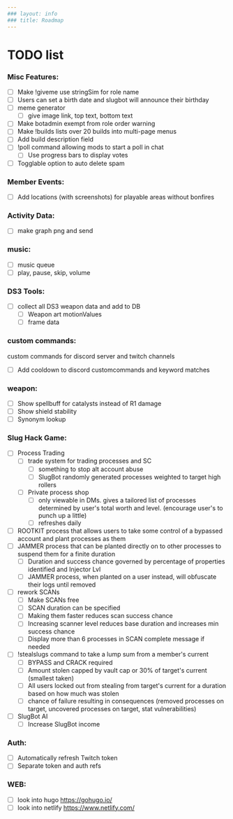 ```yaml
---
### layout: info
### title: Roadmap
---
```

# TODO list
### Misc Features:
  - [ ] Make !giveme use stringSim for role name
  - [ ] Users can set a birth date and slugbot will announce their birthday
  - [ ] meme generator
    - [ ] give image link, top text, bottom text
  - [ ] Make botadmin exempt from role order warning
  - [ ] Make !builds lists over 20 builds into multi-page menus
  - [ ] Add build description field
  - [ ] !poll command allowing mods to start a poll in chat
    - [ ] Use progress bars to display votes
  - [ ] Togglable option to auto delete spam

### Member Events:
  - [ ] Add locations (with screenshots) for playable areas without bonfires

### Activity Data:
  - [ ] make graph png and send

### music:
  - [ ] music queue
  - [ ] play, pause, skip, volume

### DS3 Tools:
  - [ ] collect all DS3 weapon data and add to DB
    - [ ] Weapon art motionValues
    - [ ] frame data

### custom commands:
  custom commands for discord server and twitch channels
  - [ ] Add cooldown to discord customcommands and keyword matches

### weapon:
  - [ ] Show spellbuff for catalysts instead of R1 damage
  - [ ] Show shield stability
  - [ ] Synonym lookup

### Slug Hack Game:
  - [ ] Process Trading
    - [ ] trade system for trading processes and SC
      - [ ] something to stop alt account abuse
      - [ ] SlugBot randomly generated processes weighted to target high rollers
    - [ ] Private process shop
      - [ ] only viewable in DMs. gives a tailored list of processes determined by user's total worth and level. (encourage user's to punch up a little)
      - [ ] refreshes daily
  - [ ] ROOTKIT process that allows users to take some control of a bypassed account and plant processes as them
  - [ ] JAMMER process that can be planted directly on to other processes to suspend them for a finite duration
    - [ ] Duration and success chance governed by percentage of properties identified and Injector Lvl
    - [ ] JAMMER process, when planted on a user instead, will obfuscate their logs until removed
  - [ ] rework SCANs
    - [ ] Make SCANs free
    - [ ] SCAN duration can be specified
    - [ ] Making them faster reduces scan success chance
    - [ ] Increasing scanner level reduces base duration and increases min success chance
    - [ ] Display more than 6 processes in SCAN complete message if needed
  - [ ] !stealslugs command to take a lump sum from a member's current
    - [ ] BYPASS and CRACK required
    - [ ] Amount stolen capped by vault cap or 30% of target's current (smallest taken)
    - [ ] All users locked out from stealing from target's current for a duration based on how much was stolen
    - [ ] chance of failure resulting in consequences (removed processes on target, uncovered processes on target, stat vulnerabilities) 
  - [ ] SlugBot AI
    - [ ] Increase SlugBot income

### Auth:
  - [ ] Automatically refresh Twitch token
  - [ ] Separate token and auth refs
 
### WEB:
  - [ ] look into hugo https://gohugo.io/
  - [ ] look into netlify https://www.netlify.com/